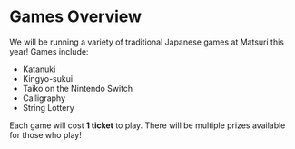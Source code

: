 
# Games Overview
We will be running a variety of traditional Japanese games at Matsuri this year! Games include:

- Katanuki
- Kingyo-sukui
- Taiko on the Nintendo Switch
- Calligraphy
- String Lottery

Each game will cost **1 ticket** to play. There will be multiple prizes available for those who play!